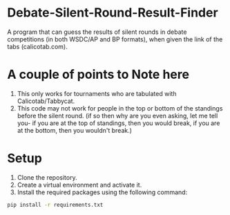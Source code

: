 # Debate-Silent-Round-Result-Finder
A program that can guess the results of silent rounds in debate competitions (in both WSDC/AP and BP formats), when given the link of the tabs (calicotab.com).

# A couple of points to Note here
1) This only works for tournaments who are tabulated with Calicotab/Tabbycat.
2) This code may not work for people in the top or bottom of the standings before the silent round. (if so then why are you even asking, let me tell you- if you are at the top of standings, then you would break, if you are at the bottom, then you wouldn't break.)

# Setup
1. Clone the repository.
2. Create a virtual environment and activate it.
3. Install the required packages using the following command:
```bash
pip install -r requirements.txt
```

